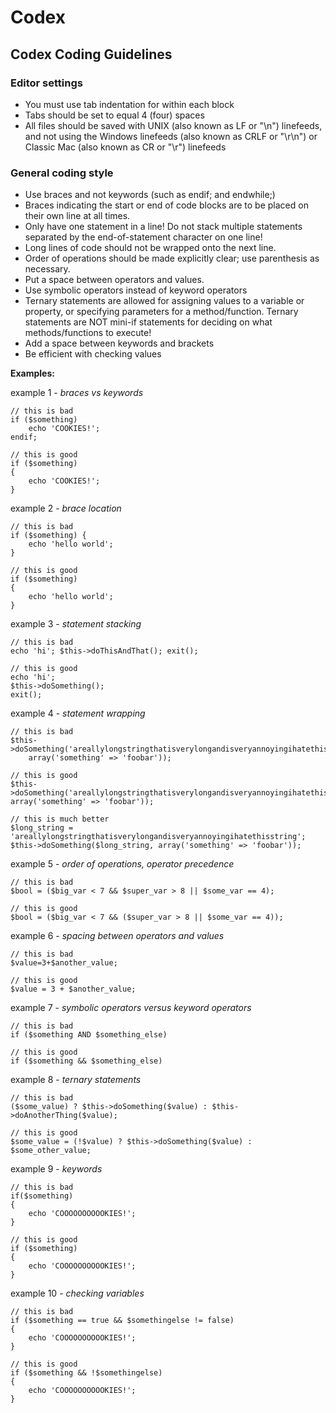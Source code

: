 # Codex

## Codex Coding Guidelines

### Editor settings

* You must use tab indentation for within each block
* Tabs should be set to equal 4 (four) spaces
* All files should be saved with UNIX (also known as LF or "\n") linefeeds, and not using the Windows linefeeds (also known as CRLF or "\r\n") or Classic Mac (also known as CR or "\r") linefeeds


### General coding style

* Use braces and not keywords (such as endif; and endwhile;)
* Braces indicating the start or end of code blocks are to be placed on their own line at all times.
* Only have one statement in a line!  Do not stack multiple statements separated by the end-of-statement character on one line!
* Long lines of code should not be wrapped onto the next line.
* Order of operations should be made explicitly clear; use parenthesis as necessary.
* Put a space between operators and values.
* Use symbolic operators instead of keyword operators
* Ternary statements are allowed for assigning values to a variable or property, or specifying parameters for a method/function.  Ternary statements are NOT mini-if statements for deciding on what methods/functions to execute!
* Add a space between keywords and brackets
* Be efficient with checking values

**Examples:**

example 1 - *braces vs keywords*

	// this is bad
	if ($something)
		echo 'COOKIES!';
	endif;

	// this is good
	if ($something)
	{
		echo 'COOKIES!';
	}

example 2 - *brace location*

	// this is bad
	if ($something) {
		echo 'hello world';
	}

	// this is good
	if ($something)
	{
		echo 'hello world';
	}

example 3 - *statement stacking*

	// this is bad
	echo 'hi'; $this->doThisAndThat(); exit();

	// this is good
	echo 'hi';
	$this->doSomething();
	exit();

example 4 - *statement wrapping*

	// this is bad
	$this->doSomething('areallylongstringthatisverylongandisveryannoyingihatethisstring',
		array('something' => 'foobar'));

	// this is good
	$this->doSomething('areallylongstringthatisverylongandisveryannoyingihatethisstring', array('something' => 'foobar'));

	// this is much better
	$long_string = 'areallylongstringthatisverylongandisveryannoyingihatethisstring';
	$this->doSomething($long_string, array('something' => 'foobar'));

example 5 - *order of operations, operator precedence*

	// this is bad
	$bool = ($big_var < 7 && $super_var > 8 || $some_var == 4);

	// this is good
	$bool = ($big_var < 7 && ($super_var > 8 || $some_var == 4));

example 6 - *spacing between operators and values*

	// this is bad
	$value=3+$another_value;

	// this is good
	$value = 3 + $another_value;

example 7 - *symbolic operators versus keyword operators*

	// this is bad
	if ($something AND $something_else)

	// this is good
	if ($something && $something_else)

example 8 - *ternary statements*

	// this is bad
	($some_value) ? $this->doSomething($value) : $this->doAnotherThing($value);

	// this is good
	$some_value = (!$value) ? $this->doSomething($value) : $some_other_value;

example 9 - *keywords*

	// this is bad
	if($something)
	{
		echo 'COOOOOOOOOOKIES!';
	}

	// this is good
	if ($something)
	{
		echo 'COOOOOOOOOOKIES!';
	}

example 10 - *checking variables*

	// this is bad
	if ($something == true && $somethingelse != false)
	{
		echo 'COOOOOOOOOOKIES!';
	}
	
	// this is good
	if ($something && !$somethingelse)
	{
		echo 'COOOOOOOOOOKIES!';
	}